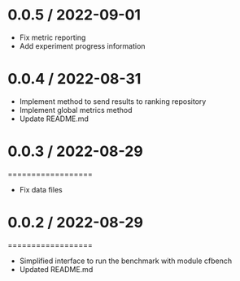 # 0.0.5 / 2022-09-01
* Fix metric reporting
* Add experiment progress information

# 0.0.4 / 2022-08-31
* Implement method to send results to ranking repository
* Implement global metrics method
* Update README.md

# 0.0.3 / 2022-08-29
==================
* Fix data files

# 0.0.2 / 2022-08-29
==================
* Simplified interface to run the benchmark with module cfbench
* Updated README.md